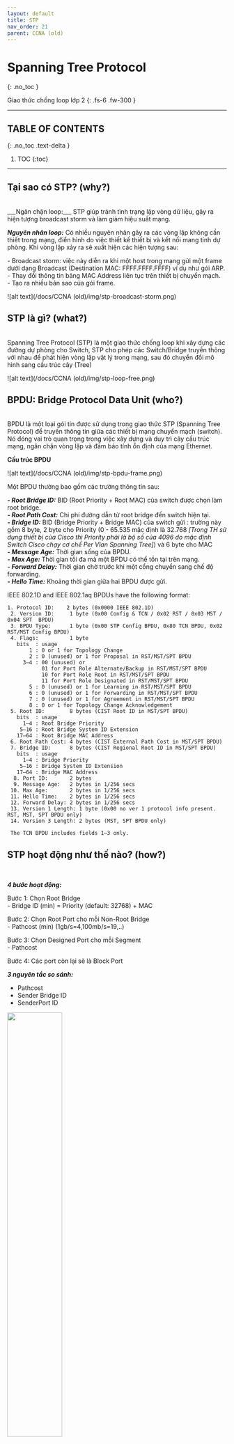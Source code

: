 ```yaml
---
layout: default
title: STP
nav_order: 21
parent: CCNA (old)
---
```


# Spanning Tree Protocol
{: .no_toc }

Giao thức chống loop lớp 2
{: .fs-6 .fw-300 }

---

## TABLE OF CONTENTS
{: .no_toc .text-delta }

1. TOC
{:toc}

---

## Tại sao có STP? (why?)
<br>
___Ngăn chặn loop:___ STP giúp tránh tình trạng lặp vòng dữ liệu, gây ra hiện tượng broadcast storm và làm giảm hiệu suất mạng.

___Nguyên nhân loop:___ Có nhiều nguyên nhân gây ra các vòng lặp không cần thiết trong mạng, điển hình do việc thiết kế thiết bị và kết nối mang tính dự phòng. Khi vòng lặp xảy ra sẽ xuất hiện các hiện tượng sau: <br>

\- Broadcast storm: việc này diễn ra khi một host trong mạng gửi một frame dưới dạng Broadcast (Destination MAC: FFFF.FFFF.FFFF) ví dụ như gói ARP. <br>
\- Thay đổi thông tin bảng MAC Address liên tục trên thiết bị chuyển mạch. <br>
\- Tạo ra nhiều bản sao của gói frame. <br>

![alt text](/docs/CCNA (old)/img/stp-broadcast-storm.png)

## STP là gì? (what?)
<br>
Spanning Tree Protocol (STP) là một giao thức chống loop khi xây dựng các đường dự phòng cho Switch, STP cho phép các Switch/Bridge truyền thông với nhau để phát hiện vòng lặp vật lý trong mạng, sau đó chuyển đổi mô hình sang cấu trúc cây (Tree)

![alt text](/docs/CCNA (old)/img/stp-loop-free.png)

## BPDU: Bridge Protocol Data Unit (who?)
<br>
BPDU là một loại gói tin được sử dụng trong giao thức STP (Spanning Tree Protocol) để truyền thông tin giữa các thiết bị mạng chuyển mạch (switch). Nó đóng vai trò quan trọng trong việc xây dựng và duy trì cây cấu trúc mạng, ngăn chặn vòng lặp và đảm bảo tính ổn định của mạng Ethernet.

__Cấu trúc BPDU__ <br>

![alt text](/docs/CCNA (old)/img/stp-bpdu-frame.png)

Một BPDU thường bao gồm các trường thông tin sau: <br>

___- Root Bridge ID:___ BID (Root Priority + Root MAC) của switch được chọn làm root bridge. <br>
___- Root Path Cost:___ Chi phí đường dẫn từ root bridge đến switch hiện tại. <br>
___- Bridge ID:___ BID (Bridge Priority + Bridge MAC) của switch gửi : trường này gồm 8 byte, 2 byte cho Priority (0 - 65.535 mặc định là 32.768 _[Trong TH sử dụng thiết bị của Cisco thì Priority phải là bộ số của 4096 do mặc định Switch Cisco chạy cơ chế Per Vlan Spanning Tree]_) và 6 byte cho MAC <br>
___- Message Age:___ Thời gian sống của BPDU. <br>
___- Max Age:___ Thời gian tối đa mà một BPDU có thể tồn tại trên mạng. <br>
___- Forward Delay:___ Thời gian chờ trước khi một cổng chuyển sang chế độ forwarding. <br>
___- Hello Time:___ Khoảng thời gian giữa hai BPDU được gửi. <br>

IEEE 802.1D and IEEE 802.1aq BPDUs have the following format:

```
1. Protocol ID:    2 bytes (0x0000 IEEE 802.1D)
 2. Version ID:     1 byte (0x00 Config & TCN / 0x02 RST / 0x03 MST / 0x04 SPT  BPDU) 
 3. BPDU Type:      1 byte (0x00 STP Config BPDU, 0x80 TCN BPDU, 0x02 RST/MST Config BPDU)
 4. Flags:          1 byte
   bits  : usage
       1 : 0 or 1 for Topology Change
       2 : 0 (unused) or 1 for Proposal in RST/MST/SPT BPDU
     3–4 : 00 (unused) or
           01 for Port Role Alternate/Backup in RST/MST/SPT BPDU
           10 for Port Role Root in RST/MST/SPT BPDU
           11 for Port Role Designated in RST/MST/SPT BPDU
       5 : 0 (unused) or 1 for Learning in RST/MST/SPT BPDU
       6 : 0 (unused) or 1 for Forwarding in RST/MST/SPT BPDU
       7 : 0 (unused) or 1 for Agreement in RST/MST/SPT BPDU
       8 : 0 or 1 for Topology Change Acknowledgement
 5. Root ID:        8 bytes (CIST Root ID in MST/SPT BPDU)
   bits  : usage
     1–4 : Root Bridge Priority
    5–16 : Root Bridge System ID Extension
   17–64 : Root Bridge MAC Address
 6. Root Path Cost: 4 bytes (CIST External Path Cost in MST/SPT BPDU)
 7. Bridge ID:      8 bytes (CIST Regional Root ID in MST/SPT BPDU)
   bits  : usage
     1–4 : Bridge Priority
    5–16 : Bridge System ID Extension
   17–64 : Bridge MAC Address
  8. Port ID:       2 bytes
  9. Message Age:   2 bytes in 1/256 secs
 10. Max Age:       2 bytes in 1/256 secs
 11. Hello Time:    2 bytes in 1/256 secs
 12. Forward Delay: 2 bytes in 1/256 secs
 13. Version 1 Length: 1 byte (0x00 no ver 1 protocol info present. RST, MST, SPT BPDU only)
 14. Version 3 Length: 2 bytes (MST, SPT BPDU only)
 
 The TCN BPDU includes fields 1–3 only.
```

## STP hoạt động như thế nào? (how?)
<br>

___4 bước hoạt động:___

Bước 1: Chọn Root Bridge <br>
\- Bridge ID (min) = Priority (default: 32768) + MAC

Bước 2: Chọn Root Port cho mỗi Non-Root Bridge <br>
\- Pathcost (min) (1gb/s=4,100mb/s=19,..)

Bước 3: Chọn Designed Port cho mỗi Segment <br>
\- Pathcost

Bước 4: Các port còn lại sẽ là Block Port

___3 nguyên tắc so sánh:___

- Pathcost
- Sender Bridge ID
- SenderPort ID

<image src="/docs/CCNA (old)/img/stp-select-root-bridge.png" width="50%"/>
<image src="/docs/CCNA (old)/img/stp-select-root-port.png" width="100%"/>
<image src="/docs/CCNA (old)/img/stp-select-designed-port.png" width="100%"/>

<table class="wikitable floatright" style="text-align: right">
<caption>Path cost for different port speed and STP variation
</caption>
<tbody><tr>
<th>Data rate<br>(link bandwidth)
</th>
<th>Original STP cost<br>(802.1D-1998)
</th>
<th>RSTP/MSTP cost<br>(recommended value)<sup id="cite_ref-802.1Q_3-1" class="reference"><a href="#cite_note-802.1Q-3"><span class="cite-bracket">[</span>3<span class="cite-bracket">]</span></a></sup><sup class="reference nowrap"><span title="Page / location: 503">:&hairsp;503&hairsp;</span></sup>
</th></tr>
<tr>
<td>4&nbsp;Mbit/s
</td>
<td>250
</td>
<td>5,000,000
</td></tr>
<tr>
<td>10&nbsp;Mbit/s
</td>
<td>100
</td>
<td>2,000,000
</td></tr>
<tr>
<td>16&nbsp;Mbit/s
</td>
<td>62
</td>
<td>1,250,000
</td></tr>
<tr>
<td>100&nbsp;Mbit/s
</td>
<td>19
</td>
<td>200,000
</td></tr>
<tr>
<td>1&nbsp;Gbit/s
</td>
<td>4
</td>
<td>20,000
</td></tr>
<tr>
<td>2&nbsp;Gbit/s
</td>
<td>3
</td>
<td>10,000
</td></tr>
<tr>
<td>10&nbsp;Gbit/s
</td>
<td>2
</td>
<td>2,000
</td></tr>
<tr>
<td>100&nbsp;Gbit/s
</td>
<td>N/A
</td>
<td>200
</td></tr>
<tr>
<td>1&nbsp;Tbit/s
</td>
<td>N/A
</td>
<td>20
</td></tr></tbody></table>

## Cấu hình thay đổi root bridge
<br>

```
// Lệnh hiển thị STP
SW#show spanning-tree

// Lệnh chuyển Root Bridge
SW(config)#spanning-tree vlan 1 root primary
// hoặc 
SW(config)#spanning-tree vlan 1 priority <number>
```

